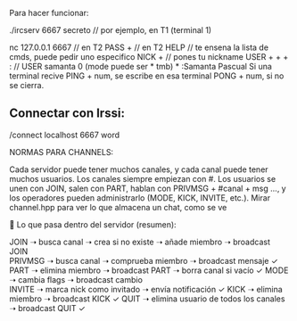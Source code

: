 Para hacer funcionar:

./ircserv 6667 secreto                              // por ejemplo, en T1 (terminal 1)

nc 127.0.0.1 6667                                   // en T2
PASS + <secreto>                                    // en T2
HELP                                                // te ensena la lista de cmds, puede pedir uno especifico
NICK + <nick>                                       // pones tu nickname
USER + <username> + <mode> + <unused> :<realname>   // USER samanta 0 (mode puede ser * tmb) * :Samanta Pascual
Si una terminal recive PING + num, se escribe en esa terminal PONG + num, si no se cierra.


## Connectar con Irssi:
/connect localhost 6667 word


NORMAS PARA CHANNELS:

Cada servidor puede tener muchos canales, y cada canal puede tener muchos usuarios.
Los canales siempre empiezan con #.
Los usuarios se unen con JOIN, salen con PART, hablan con PRIVMSG + #canal + msg ..., y los operadores pueden administrarlo (MODE, KICK, INVITE, etc.).
Mirar channel.hpp para ver lo que almacena un chat, como se ve


📌 Lo que pasa dentro del servidor (resumen):

JOIN    ➝ busca canal ➝ crea si no existe ➝ añade miembro ➝ broadcast JOIN      
PRIVMSG ➝ busca canal ➝ comprueba miembro ➝ broadcast mensaje                   ✓
PART    ➝ elimina miembro ➝ broadcast PART ➝ borra canal si vacío               ✓
MODE    ➝ cambia flags ➝ broadcast cambio                                       
INVITE  ➝ marca nick como invitado ➝ envía notificación                         ✓
KICK    ➝ elimina miembro ➝ broadcast KICK                                      ✓
QUIT    ➝ elimina usuario de todos los canales ➝ broadcast QUIT                 ✓
